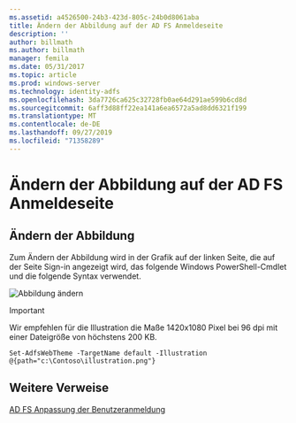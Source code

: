 ```yaml
---
ms.assetid: a4526500-24b3-423d-805c-24b0d8061aba
title: Ändern der Abbildung auf der AD FS Anmeldeseite
description: ''
author: billmath
ms.author: billmath
manager: femila
ms.date: 05/31/2017
ms.topic: article
ms.prod: windows-server
ms.technology: identity-adfs
ms.openlocfilehash: 3da7726ca625c32728fb0ae64d291ae599b6cd8d
ms.sourcegitcommit: 6aff3d88ff22ea141a6ea6572a5ad8dd6321f199
ms.translationtype: MT
ms.contentlocale: de-DE
ms.lasthandoff: 09/27/2019
ms.locfileid: "71358289"
---
```

# <a name="change-the-illustration-on-the-ad-fs-sign-in-page"></a>Ändern der Abbildung auf der AD FS Anmeldeseite

## <a name="change-the-illustration"></a>Ändern der Abbildung  


Zum Ändern der Abbildung wird in der Grafik auf der linken Seite, die auf der Seite Sign\-in angezeigt wird, das folgende Windows PowerShell-Cmdlet und die folgende Syntax verwendet.  

![Abbildung ändern](media/AD-FS-user-sign-in-customization/ADFS_Blue_Custom2.png)
  
> [!IMPORTANT]  
> Wir empfehlen für die Illustration die Maße 1420x1080 Pixel bei 96 dpi mit einer Dateigröße von höchstens 200 KB.  
  
 
    Set-AdfsWebTheme -TargetName default -Illustration @{path="c:\Contoso\illustration.png"}  

## <a name="additional-references"></a>Weitere Verweise 
[AD FS Anpassung der Benutzeranmeldung](AD-FS-user-sign-in-customization.md)  
  
  
